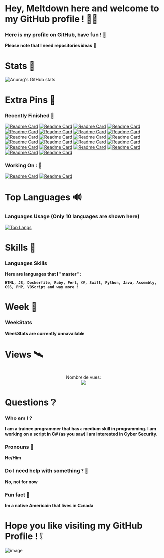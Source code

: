 # Hey, Meltdown here and welcome to my GitHub profile ! 👋🏻

### Here is my profile on GitHub, have fun ! 🎈

**Please note that I need repositories ideas** 🧧

# Stats 📣

![Anurag's GitHub stats](https://github-readme-stats.vercel.app/api?username=meltdown1337&show_icons=true&theme=synthwave)

# Extra Pins 📌

### **Recently Finished** 🔔

[![Readme Card](https://github-readme-stats.vercel.app/api/pin/?username=meltdown1337&repo=SimpleTrojan)](https://github.com/anuraghazra/github-readme-stats)
[![Readme Card](https://github-readme-stats.vercel.app/api/pin/?username=meltdown1337&repo=Sudoku)](https://github.com/anuraghazra/github-readme-stats)
[![Readme Card](https://github-readme-stats.vercel.app/api/pin/?username=meltdown1337&repo=AudioVisualizer)](https://github.com/anuraghazra/github-readme-stats)
[![Readme Card](https://github-readme-stats.vercel.app/api/pin/?username=meltdown1337&repo=DiscordBotClient)](https://github.com/anuraghazra/github-readme-stats)
[![Readme Card](https://github-readme-stats.vercel.app/api/pin/?username=meltdown1337&repo=ARTetris)](https://github.com/anuraghazra/github-readme-stats)
[![Readme Card](https://github-readme-stats.vercel.app/api/pin/?username=meltdown1337&repo=GCalcSearch)](https://github.com/anuraghazra/github-readme-stats)
[![Readme Card](https://github-readme-stats.vercel.app/api/pin/?username=meltdown1337&repo=eternal_blue_powershell)](https://github.com/anuraghazra/github-readme-stats)
[![Readme Card](https://github-readme-stats.vercel.app/api/pin/?username=meltdown1337&repo=NXP-PCF8563-Driver)](https://github.com/anuraghazra/github-readme-stats)
[![Readme Card](https://github-readme-stats.vercel.app/api/pin/?username=meltdown1337&repo=rpiForth)](https://github.com/anuraghazra/github-readme-stats)
[![Readme Card](https://github-readme-stats.vercel.app/api/pin/?username=meltdown1337&repo=Physics-Simulator)](https://github.com/anuraghazra/github-readme-stats)
[![Readme Card](https://github-readme-stats.vercel.app/api/pin/?username=meltdown1337&repo=Enigma)](https://github.com/anuraghazra/github-readme-stats)
[![Readme Card](https://github-readme-stats.vercel.app/api/pin/?username=meltdown1337&repo=IP-Stresser)](https://github.com/anuraghazra/github-readme-stats)
[![Readme Card](https://github-readme-stats.vercel.app/api/pin/?username=meltdown1337&repo=Mad_Libs_Generator)](https://github.com/anuraghazra/github-readme-stats)
[![Readme Card](https://github-readme-stats.vercel.app/api/pin/?username=meltdown1337&repo=Binary-Search)](https://github.com/anuraghazra/github-readme-stats)
[![Readme Card](https://github-readme-stats.vercel.app/api/pin/?username=meltdown1337&repo=EmailSlicer)](https://github.com/anuraghazra/github-readme-stats)
[![Readme Card](https://github-readme-stats.vercel.app/api/pin/?username=meltdown1337&repo=Malbolge)](https://github.com/anuraghazra/github-readme-stats)
[![Readme Card](https://github-readme-stats.vercel.app/api/pin/?username=meltdown1337&repo=vim-whitespace-trailing)](https://github.com/anuraghazra/github-readme-stats)
[![Readme Card](https://github-readme-stats.vercel.app/api/pin/?username=meltdown1337&repo=PortForwarder)](https://github.com/anuraghazra/github-readme-stats)
[![Readme Card](https://github-readme-stats.vercel.app/api/pin/?username=meltdown1337&repo=ThoseCryptoLetters)](https://github.com/anuraghazra/github-readme-stats) 
[![Readme Card](https://github-readme-stats.vercel.app/api/pin/?username=meltdown1337&repo=SimpleBackdoor)](https://github.com/anuraghazra/github-readme-stats)
[![Readme Card](https://github-readme-stats.vercel.app/api/pin/?username=meltdown1337&repo=SimpleSyntaxLISP)](https://github.com/anuraghazra/github-readme-stats) 
[![Readme Card](https://github-readme-stats.vercel.app/api/pin/?username=meltdown1337&repo=BuyBitcoinMusk)](https://github.com/anuraghazra/github-readme-stats) 


### **Working On :** 💼

[![Readme Card](https://github-readme-stats.vercel.app/api/pin/?username=meltdown1337&repo=CSscript)](https://github.com/anuraghazra/github-readme-stats)
[![Readme Card](https://github-readme-stats.vercel.app/api/pin/?username=meltdown1337&repo=HUGEUserAuthentication)](https://github.com/anuraghazra/github-readme-stats)

# Top Languages 🔊

### Languages Usage (Only 10 languages are shown here)


[![Top Langs](https://github-readme-stats.vercel.app/api/top-langs/?username=meltdown1337&langs_count=15)](https://github.com/anuraghazra/github-readme-stats)

# Skills 🥋

### Languages Skills

**Here are languages that I "master" :**

**``HTML, JS, Dockerfile, Ruby, Perl, C#, Swift, Python, Java, Assembly, CSS, PHP, VBScript and way more !``**

# Week 🎉

### WeekStats

**WeekStats are currently unnavailable**

# Views 🛰

<p align="center"> 
  <br>Nombre de vues: <br>
  <img src="https://profile-counter.glitch.me/Meltdown1337/count.svg" />
</p>


# Questions ❔

### Who am I ?

**I am a trainee programmer that has a medium skill in programming. I am working on a script in C# (as you saw) I am interested in Cyber Security.**

### Pronouns 🔧

**He/Him**

### Do I need help with something ? 👥

**No, not for now**

### Fun fact 📜

**Im a native Americain that lives in Canada**

# Hope you like visiting my GitHub Profile ! ❕
>>>>>>>>>>>>>>>>>>>>>>>>>>>>>>>>>>>>>>>>>>>>>>>>>>>>>>>>>>>>>>>>>>>>>>>>>>

![image](https://user-images.githubusercontent.com/73394656/120241819-8ece4180-c231-11eb-84e1-ec4f8dc9b86e.png)

